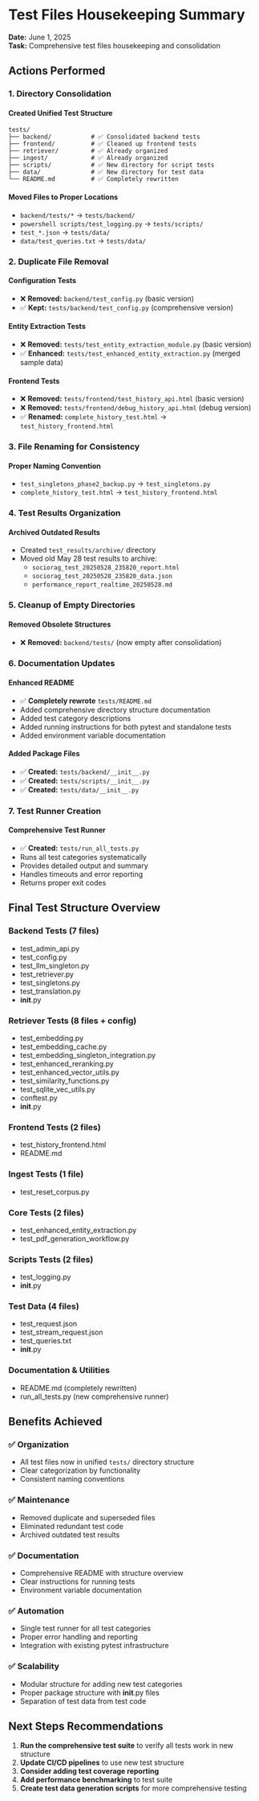 # Test Files Housekeeping Summary

**Date:** June 1, 2025  
**Task:** Comprehensive test files housekeeping and consolidation

## Actions Performed

### 1. Directory Consolidation

#### Created Unified Test Structure
```
tests/
├── backend/           # ✅ Consolidated backend tests
├── frontend/          # ✅ Cleaned up frontend tests  
├── retriever/         # ✅ Already organized
├── ingest/            # ✅ Already organized
├── scripts/           # ✅ New directory for script tests
├── data/              # ✅ New directory for test data
└── README.md          # ✅ Completely rewritten
```

#### Moved Files to Proper Locations
- `backend/tests/*` → `tests/backend/`
- `powershell scripts/test_logging.py` → `tests/scripts/`
- `test_*.json` → `tests/data/`
- `data/test_queries.txt` → `tests/data/`

### 2. Duplicate File Removal

#### Configuration Tests
- ❌ **Removed:** `backend/test_config.py` (basic version)
- ✅ **Kept:** `tests/backend/test_config.py` (comprehensive version)

#### Entity Extraction Tests
- ❌ **Removed:** `tests/test_entity_extraction_module.py` (basic version)
- ✅ **Enhanced:** `tests/test_enhanced_entity_extraction.py` (merged sample data)

#### Frontend Tests
- ❌ **Removed:** `tests/frontend/test_history_api.html` (basic version)
- ❌ **Removed:** `tests/frontend/debug_history_api.html` (debug version)
- ✅ **Renamed:** `complete_history_test.html` → `test_history_frontend.html`

### 3. File Renaming for Consistency

#### Proper Naming Convention
- `test_singletons_phase2_backup.py` → `test_singletons.py`
- `complete_history_test.html` → `test_history_frontend.html`

### 4. Test Results Organization

#### Archived Outdated Results
- Created `test_results/archive/` directory
- Moved old May 28 test results to archive:
  - `sociorag_test_20250528_235820_report.html`
  - `sociorag_test_20250528_235820_data.json` 
  - `performance_report_realtime_20250528.md`

### 5. Cleanup of Empty Directories

#### Removed Obsolete Structures
- ❌ **Removed:** `backend/tests/` (now empty after consolidation)

### 6. Documentation Updates

#### Enhanced README
- ✅ **Completely rewrote** `tests/README.md`
- Added comprehensive directory structure documentation
- Added test category descriptions
- Added running instructions for both pytest and standalone tests
- Added environment variable documentation

#### Added Package Files
- ✅ **Created:** `tests/backend/__init__.py`
- ✅ **Created:** `tests/scripts/__init__.py`
- ✅ **Created:** `tests/data/__init__.py`

### 7. Test Runner Creation

#### Comprehensive Test Runner
- ✅ **Created:** `tests/run_all_tests.py`
- Runs all test categories systematically
- Provides detailed output and summary
- Handles timeouts and error reporting
- Returns proper exit codes

## Final Test Structure Overview

### Backend Tests (7 files)
- test_admin_api.py
- test_config.py 
- test_llm_singleton.py
- test_retriever.py
- test_singletons.py
- test_translation.py
- __init__.py

### Retriever Tests (8 files + config)
- test_embedding.py
- test_embedding_cache.py
- test_embedding_singleton_integration.py
- test_enhanced_reranking.py
- test_enhanced_vector_utils.py
- test_similarity_functions.py
- test_sqlite_vec_utils.py
- conftest.py
- __init__.py

### Frontend Tests (2 files)
- test_history_frontend.html
- README.md

### Ingest Tests (1 file)
- test_reset_corpus.py

### Core Tests (2 files)
- test_enhanced_entity_extraction.py
- test_pdf_generation_workflow.py

### Scripts Tests (2 files)
- test_logging.py
- __init__.py

### Test Data (4 files)
- test_request.json
- test_stream_request.json  
- test_queries.txt
- __init__.py

### Documentation & Utilities
- README.md (completely rewritten)
- run_all_tests.py (new comprehensive runner)

## Benefits Achieved

### ✅ Organization
- All test files now in unified `tests/` directory structure
- Clear categorization by functionality
- Consistent naming conventions

### ✅ Maintenance
- Removed duplicate and superseded files
- Eliminated redundant test code
- Archived outdated test results

### ✅ Documentation
- Comprehensive README with structure overview
- Clear instructions for running tests
- Environment variable documentation

### ✅ Automation
- Single test runner for all test categories
- Proper error handling and reporting
- Integration with existing pytest infrastructure

### ✅ Scalability
- Modular structure for adding new test categories
- Proper package structure with __init__.py files
- Separation of test data from test code

## Next Steps Recommendations

1. **Run the comprehensive test suite** to verify all tests work in new structure
2. **Update CI/CD pipelines** to use new test structure
3. **Consider adding test coverage reporting** 
4. **Add performance benchmarking** to test suite
5. **Create test data generation scripts** for more comprehensive testing
